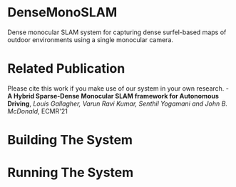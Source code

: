 # DenseMonoSLAM
Dense monocular SLAM system for capturing dense surfel-based maps of outdoor environments using a single monocular camera.

# Related Publication
Please cite this work if you make use of our system in your own research.
    - __A Hybrid Sparse-Dense Monocular SLAM framework
for Autonomous Driving__, _Louis Gallagher, Varun Ravi Kumar, Senthil Yogamani and John B. McDonald_, ECMR'21 

# Building The System

# Running The System
